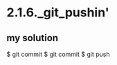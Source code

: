 # 2.1.6._git_pushin'

## my solution

$ git commit
$ git commit
$ git push

<!-- ## proposed solution -->
